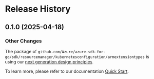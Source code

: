 # Release History

## 0.1.0 (2025-04-18)
### Other Changes

The package of `github.com/Azure/azure-sdk-for-go/sdk/resourcemanager/kubernetesconfiguration/armextensiontypes` is using our [next generation design principles](https://azure.github.io/azure-sdk/general_introduction.html).

To learn more, please refer to our documentation [Quick Start](https://aka.ms/azsdk/go/mgmt).